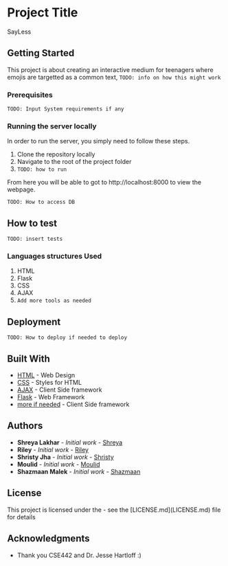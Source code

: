 # Project Title

SayLess

## Getting Started

This project is about creating an interactive medium for teenagers where emojis are targetted as a common text, 
`TODO: info on how this might work`

### Prerequisites

`TODO: Input System requirements if any`

### Running the server locally

In order to run the server, you simply need to follow these steps.

1. Clone the repository locally
2. Navigate to the root of the project folder
3. `TODO: how to run`

From here you will be able to got to http://localhost:8000 to view the webpage.

`TODO: How to access DB`

## How to test

`TODO: insert tests`

### Languages structures Used

1) HTML
2) Flask
3) CSS
4) AJAX
5) `Add more tools as needed`

## Deployment

`TODO: How to deploy if needed to deploy`

## Built With

* [HTML](https://developer.mozilla.org/en-US/docs/Web/HTML) - Web Design 
* [CSS](https://developer.mozilla.org/en-US/docs/Web/CSS) - Styles for HTML
* [AJAX](https://api.jquery.com/category/ajax/) - Client Side framework
* [Flask](https://palletsprojects.com/p/flask/) - Web Framework
* [more if needed](https://api.jquery.com/category/ajax/) - Client Side framework

## Authors

* **Shreya Lakhar** - *Initial work* - [Shreya](https://github.com/)
* **Riley** - *Initial work* - [Riley](https://github.com/)
* **Shristy Jha** - *Initial work* - [Shristy](https://github.com/)
* **Moulid** - *Initial work* - [Moulid](https://github.com/)
* **Shazmaan Malek** - *Initial work* - [Shazmaan](https://github.com/Shazmaan)

## License 

<if needed>
This project is licensed under the <license> - see the [LICENSE.md](LICENSE.md) file for details

## Acknowledgments

* Thank you CSE442 and Dr. Jesse Hartloff :)